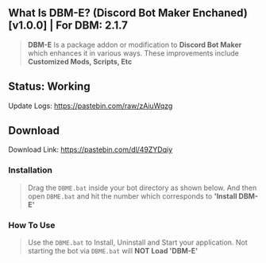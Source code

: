 ## What Is DBM-E? (Discord Bot Maker Enchaned) [v1.0.0] | For DBM: __2.1.7__
> **DBM-E** Is a package addon or modification to **Discord Bot Maker** which enhances it in various ways.
> These improvements include **Customized Mods, Scripts, Etc**


## Status: Working
Update Logs: https://pastebin.com/raw/zAiuWqzg


## Download
Download Link: https://pastebin.com/dl/49ZYDqiy


### Installation
> Drag the `DBME.bat` inside your bot directory as shown below. And then open `DBME.bat` and hit the number which corresponds to **'Install DBM-E'**


### How To Use
> Use the `DBME.bat` to Install, Uninstall and Start your application. Not starting the bot via `DBME.bat` will **NOT Load 'DBM-E'**
